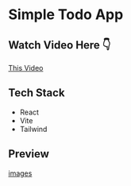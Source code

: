 # Simple Todo App
## Watch Video Here 👇
[This Video](https://youtube.com) 

## Tech Stack
- React
- Vite
- Tailwind

## Preview
[images]()
